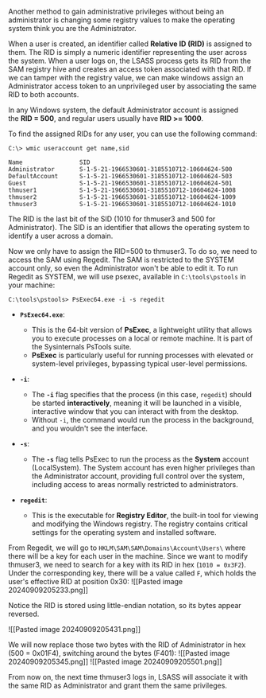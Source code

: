 Another method to gain administrative privileges without being an administrator is changing some registry values to make the operating system think you are the Administrator.

When a user is created, an identifier called **Relative ID (RID)** is assigned to them. The RID is simply a numeric identifier representing the user across the system. When a user logs on, the LSASS process gets its RID from the SAM registry hive and creates an access token associated with that RID. If we can tamper with the registry value, we can make windows assign an Administrator access token to an unprivileged user by associating the same RID to both accounts.

In any Windows system, the default Administrator account is assigned the **RID = 500**, and regular users usually have **RID >= 1000**.

To find the assigned RIDs for any user, you can use the following command:
```shell-session
C:\> wmic useraccount get name,sid

Name                SID
Administrator       S-1-5-21-1966530601-3185510712-10604624-500
DefaultAccount      S-1-5-21-1966530601-3185510712-10604624-503
Guest               S-1-5-21-1966530601-3185510712-10604624-501
thmuser1            S-1-5-21-1966530601-3185510712-10604624-1008
thmuser2            S-1-5-21-1966530601-3185510712-10604624-1009
thmuser3            S-1-5-21-1966530601-3185510712-10604624-1010
```

The RID is the last bit of the SID (1010 for thmuser3 and 500 for Administrator). The SID is an identifier that allows the operating system to identify a user across a domain.

Now we only have to assign the RID=500 to thmuser3. To do so, we need to access the SAM using Regedit. The SAM is restricted to the SYSTEM account only, so even the Administrator won't be able to edit it. To run Regedit as SYSTEM, we will use psexec, available in `C:\tools\pstools` in your machine:
```shell-session
C:\tools\pstools> PsExec64.exe -i -s regedit
```

- **`PsExec64.exe`**:
    - This is the 64-bit version of **PsExec**, a lightweight utility that allows you to execute processes on a local or remote machine. It is part of the Sysinternals PsTools suite.
    - **PsExec** is particularly useful for running processes with elevated or system-level privileges, bypassing typical user-level permissions.
    
- **`-i`**:
    - The **`-i`** flag specifies that the process (in this case, `regedit`) should be started **interactively**, meaning it will be launched in a visible, interactive window that you can interact with from the desktop.
    - Without `-i`, the command would run the process in the background, and you wouldn't see the interface.
    
- **`-s`**:
    - The **`-s`** flag tells PsExec to run the process as the **System** account (LocalSystem). The System account has even higher privileges than the Administrator account, providing full control over the system, including access to areas normally restricted to administrators.
    
- **`regedit`**:
    - This is the executable for **Registry Editor**, the built-in tool for viewing and modifying the Windows registry. The registry contains critical settings for the operating system and installed software.


From Regedit, we will go to `HKLM\SAM\SAM\Domains\Account\Users\` where there will be a key for each user in the machine. Since we want to modify thmuser3, we need to search for a key with its RID in hex (`1010 = 0x3F2`). Under the corresponding key, there will be a value called `F`, which holds the user's effective RID at position 0x30:
	![[Pasted image 20240909205233.png]]

Notice the RID is stored using little-endian notation, so its bytes appear reversed.

![[Pasted image 20240909205431.png]]
		

We will now replace those two bytes with the RID of Administrator in hex (500 = 0x01F4), switching around the bytes (F401):
	![[Pasted image 20240909205345.png]]
		![[Pasted image 20240909205501.png]]
		
From now on, the next time thmuser3 logs in, LSASS will associate it with the same RID as Administrator and grant them the same privileges.